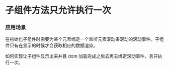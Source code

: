 # 子组件方法只允许执行一次

### 应用场景

在初始化子组件时需要为某个元素绑定一个监听元素滚动条滚动的滚动事件。子组件只有在显示的时候才会获取相应的数据渲染。

如何实现让子组件显示出来并且 dom 加载完成之后去再去绑定滚动事件，且只执行一次。
